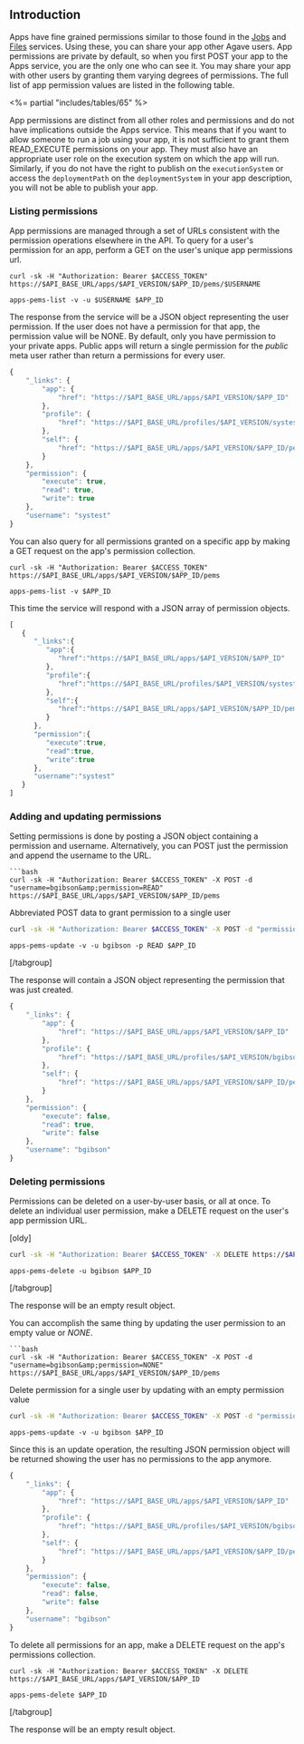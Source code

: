 ## Introduction  

Apps have fine grained permissions similar to those found in the <a title="Job Management" href="/documentation/tutorials/job-management-tutorial/">Jobs</a> and <a title="File Management" href="/documentation/tutorials/data-management-tutorial/">Files</a> services. Using these, you can share your app other Agave users. App permissions are private by default, so when you first POST your app to the Apps service, you are the only one who can see it. You may share your app with other users by granting them varying degrees of permissions. The full list of app permission values are listed in the following table.

<%= partial "includes/tables/65" %>

App permissions are distinct from all other roles and permissions and do not have implications outside the Apps service. This means that if you want to allow someone to run a job using your app, it is not sufficient to grant them READ_EXECUTE permissions on your app. They must also have an appropriate user role on the execution system on which the app will run. Similarly, if you do not have the right to publish on the <code>executionSystem</code> or access the <code>deploymentPath</code> on the <code>deploymentSystem</code> in your app description, you will not be able to publish your app.

### Listing permissions  

App permissions are managed through a set of URLs consistent with the permission operations elsewhere in the API. To query for a user's permission for an app, perform a GET on the user's unique app permissions url.

```shell
curl -sk -H "Authorization: Bearer $ACCESS_TOKEN" https://$API_BASE_URL/apps/$API_VERSION/$APP_ID/pems/$USERNAME
```


```cli
apps-pems-list -v -u $USERNAME $APP_ID
```


The response from the service will be a JSON object representing the user permission. If the user does not have a permission for that app, the permission value will be NONE. By default, only you have permission to your private apps. Public apps will return a single permission for the <em>public</em> meta user rather than return a permissions for every user.

```javascript
{
    "_links": {
        "app": {
            "href": "https://$API_BASE_URL/apps/$API_VERSION/$APP_ID"
        },
        "profile": {
            "href": "https://$API_BASE_URL/profiles/$API_VERSION/systest"
        },
        "self": {
            "href": "https://$API_BASE_URL/apps/$API_VERSION/$APP_ID/pems/systest"
        }
    },
    "permission": {
        "execute": true,
        "read": true,
        "write": true
    },
    "username": "systest"
}
```

You can also query for all permissions granted on a specific app by making a GET request on the app's permission collection.

```shell
curl -sk -H "Authorization: Bearer $ACCESS_TOKEN" https://$API_BASE_URL/apps/$API_VERSION/$APP_ID/pems
```


```cli
apps-pems-list -v $APP_ID
```


This time the service will respond with a JSON array of permission objects.

```javascript
[  
   {  
      "_links":{  
         "app":{  
            "href":"https://$API_BASE_URL/apps/$API_VERSION/$APP_ID"
         },
         "profile":{  
            "href":"https://$API_BASE_URL/profiles/$API_VERSION/systest"
         },
         "self":{  
            "href":"https://$API_BASE_URL/apps/$API_VERSION/$APP_ID/pems/systest"
         }
      },
      "permission":{  
         "execute":true,
         "read":true,
         "write":true
      },
      "username":"systest"
   }
]
```

### Adding and updating permissions  

Setting permissions is done by posting a JSON object containing a permission and username. Alternatively, you can POST just the permission and append the username to the URL.

```shell
```bash
curl -sk -H "Authorization: Bearer $ACCESS_TOKEN" -X POST -d "username=bgibson&amp;permission=READ" https://$API_BASE_URL/apps/$API_VERSION/$APP_ID/pems
```
Abbreviated POST data to grant permission to a single user
```bash
curl -sk -H "Authorization: Bearer $ACCESS_TOKEN" -X POST -d "permission=READ" https://$API_BASE_URL/apps/$API_VERSION/$APP_ID/pems/bgibson
```


```cli
apps-pems-update -v -u bgibson -p READ $APP_ID
```


[/tabgroup]

The response will contain a JSON object representing the permission that was just created.

```javascript
{
    "_links": {
        "app": {
            "href": "https://$API_BASE_URL/apps/$API_VERSION/$APP_ID"
        },
        "profile": {
            "href": "https://$API_BASE_URL/profiles/$API_VERSION/bgibson"
        },
        "self": {
            "href": "https://$API_BASE_URL/apps/$API_VERSION/$APP_ID/pems/bgibson"
        }
    },
    "permission": {
        "execute": false,
        "read": true,
        "write": false
    },
    "username": "bgibson"
}
```

### Deleting permissions  

Permissions can be deleted on a user-by-user basis, or all at once. To delete an individual user permission, make a DELETE request on the user's app permission URL.

[oldy]
```bash
curl -sk -H "Authorization: Bearer $ACCESS_TOKEN" -X DELETE https://$API_BASE_URL/apps/$API_VERSION/$APP_ID/bgibson
```


```cli
apps-pems-delete -u bgibson $APP_ID
```


[/tabgroup]

The response will be an empty result object.

You can accomplish the same thing by updating the user permission to an empty value or <em>NONE</em>.

```shell
```bash
curl -sk -H "Authorization: Bearer $ACCESS_TOKEN" -X POST -d "username=bgibson&amp;permission=NONE" https://$API_BASE_URL/apps/$API_VERSION/$APP_ID/pems
```
Delete permission for a single user by updating with an empty permission value
```bash
curl -sk -H "Authorization: Bearer $ACCESS_TOKEN" -X POST -d "permission=" https://$API_BASE_URL/apps/$API_VERSION/$APP_ID/pems/bgibson
```


```cli
apps-pems-update -v -u bgibson $APP_ID
```


Since this is an update operation, the resulting JSON permission object will be returned showing the user has no permissions to the app anymore.

```javascript
{
    "_links": {
        "app": {
            "href": "https://$API_BASE_URL/apps/$API_VERSION/$APP_ID"
        },
        "profile": {
            "href": "https://$API_BASE_URL/profiles/$API_VERSION/bgibson"
        },
        "self": {
            "href": "https://$API_BASE_URL/apps/$API_VERSION/$APP_ID/pems/bgibson"
        }
    },
    "permission": {
        "execute": false,
        "read": false,
        "write": false
    },
    "username": "bgibson"
}
```

To delete all permissions for an app, make a DELETE request on the app's permissions collection.

```shell
curl -sk -H "Authorization: Bearer $ACCESS_TOKEN" -X DELETE https://$API_BASE_URL/apps/$API_VERSION/$APP_ID
```


```cli
apps-pems-delete $APP_ID
```


[/tabgroup]

The response will be an empty result object.